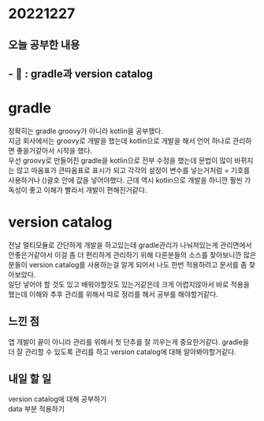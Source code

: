 # 20221227
## 오늘 공부한 내용
## - 📑 : gradle과 version catalog
# gradle

정확히는 gradle groovy가 아니라 kotlin을 공부했다.   
지금 회사에서는 groovy로 개발을 했는데 kotlin으로 개발을 해서 언어 하나로 관리하면 좋을거같아서 시작을 했다.   
우선 groovy로 만들어진 gradle을 kotlin으로 전부 수정을 했는데 문법이 많이 바뀌지는 않고 따옴표가 큰따옴표로 표시가 되고 각각의 설정이 변수를 넣는거처럼 = 기호를 사용하거나 ()괄호 안에 값을 넣어야했다.
근데 역시 kotlin으로 개발을 하니깐 훨씬 가독성이 좋고 이해가 빨라서 개발이 편해진거같다.

# version catalog

전날 멀티모듈로 간단하게 개발을 하고있는데 gradle관리가 나눠져있는게 관리면에서 안좋은거같아서
이걸 좀 더 편리하게 관리하기 위해 다른분들의 소스를 찾아보니깐 많은 분들이 version catalog를 사용하는걸 알게 되어서 나도 한번 적용하려고 문서를 좀 찾아보았다.   
일단 넣어야 할 것도 있고 배워야할것도 있는거같은데 크게 어렵지않아서 바로 적용을 했는데 이해와 추후 관리를 위해서 따로 정리를 해서 공부를 해야할거같다.

## 느낀 점
앱 개발이 끝이 아니라 관리를 위해서 첫 단추를 잘 끼우는게 중요한거같다. gradle을 더 잘 관리할 수 있도록 관리를 하고 version catalog에 대해 알아봐야할거같다.

## 내일 할 일
version catalog에 대해 공부하기   
data 부분 적용하기